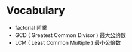 # Vocabulary

* factorial 阶乘
* GCD ( Greatest Common Divisor ) 最大公约数
* LCM ( Least Common Multiple ) 最小公倍数
